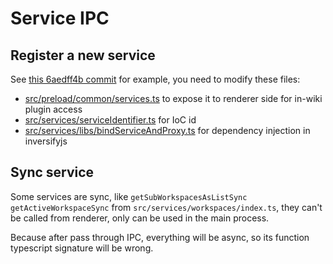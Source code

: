 # Service IPC

## Register a new service

See [this 6aedff4b commit](https://github.com/tiddly-gittly/TidGi-Desktop/commit/6aedff4bb2441e692c95aedc57a586953a641615) for example, you need to modify these files:

- [src/preload/common/services.ts](../../src/preload/common/services.ts) to expose it to renderer side for in-wiki plugin access
- [src/services/serviceIdentifier.ts](../../src/services/serviceIdentifier.ts) for IoC id
- [src/services/libs/bindServiceAndProxy.ts](../../src/services/libs/bindServiceAndProxy.ts) for dependency injection in inversifyjs

## Sync service

Some services are sync, like `getSubWorkspacesAsListSync` `getActiveWorkspaceSync` from `src/services/workspaces/index.ts`, they can't be called from renderer, only can be used in the main process.

Because after pass through IPC, everything will be async, so its function typescript signature will be wrong.
